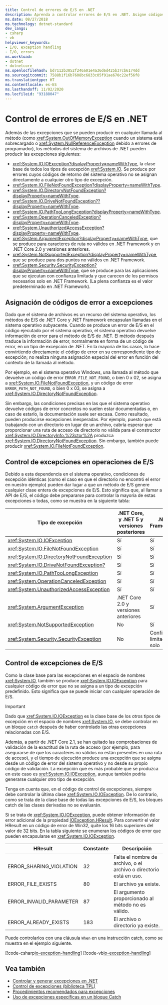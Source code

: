 ```yaml
---
title: Control de errores de E/S en .NET
description: Aprenda a controlar errores de E/S en .NET. Asigne códigos de error a excepciones, controle excepciones en operaciones de E/S y controle IOException.
ms.date: 08/27/2018
ms.technology: dotnet-standard
dev_langs:
- csharp
- vb
helpviewer_keywords:
- I/O, exception handling
- I/O, errors
ms.workload:
- dotnet
- dotnetcore
ms.openlocfilehash: bd7112b3052f246a01e4a36d6d425b37cb6174dd
ms.sourcegitcommit: 7588b1f16b7608bc6833c05f91ae670c22ef56f8
ms.translationtype: HT
ms.contentlocale: es-ES
ms.lasthandoff: 11/02/2020
ms.locfileid: "93188047"
---
```

# <a name="handling-io-errors-in-net"></a>Control de errores de E/S en .NET

Además de las excepciones que se pueden producir en cualquier llamada al método (como <xref:System.OutOfMemoryException> cuando un sistema está sobrecargado o <xref:System.NullReferenceException> debido a errores de programador), los métodos del sistema de archivos de .NET pueden producir las excepciones siguientes:

- <xref:System.IO.IOException?displayProperty=nameWithType>, la clase base de todos los tipos de excepción <xref:System.IO>. Se produce por errores cuyos códigos de retorno del sistema operativo no se asignan directamente a cualquier otro tipo de excepción.
- <xref:System.IO.FileNotFoundException?displayProperty=nameWithType>.
- <xref:System.IO.DirectoryNotFoundException?displayProperty=nameWithType>.
- <xref:System.IO.DriveNotFoundException??displayProperty=nameWithType>.
- <xref:System.IO.PathTooLongException?displayProperty=nameWithType>.
- <xref:System.OperationCanceledException?displayProperty=nameWithType>.
- <xref:System.UnauthorizedAccessException?displayProperty=nameWithType>.
- <xref:System.ArgumentException?displayProperty=nameWithType>, que se produce para caracteres de ruta no válidos en .NET Framework y en .NET Core 2.0 y versiones anteriores.
- <xref:System.NotSupportedException?displayProperty=nameWithType>, que se produce para dos puntos no válidos en .NET Framework.
- <xref:System.Security.SecurityException?displayProperty=nameWithType>, que se produce para las aplicaciones que se ejecutan con confianza limitada y que carecen de los permisos necesarios solo en .NET Framework. (La plena confianza es el valor predeterminado en .NET Framework).

## <a name="mapping-error-codes-to-exceptions"></a>Asignación de códigos de error a excepciones

Dado que el sistema de archivos es un recurso del sistema operativo, los métodos de E/S de .NET Core y .NET Framework encapsulan llamadas en el sistema operativo subyacente. Cuando se produce un error de E/S en el código ejecutado por el sistema operativo, el sistema operativo devuelve información de error para el método de E/S de .NET. El método después traduce la información de error, normalmente en forma de un código de error, en un tipo de excepción de .NET. En la mayoría de los casos, lo hace convirtiendo directamente el código de error en su correspondiente tipo de excepción; no realiza ninguna asignación especial del error en función del contexto de la llamada al método.

Por ejemplo, en el sistema operativo Windows, una llamada al método que devuelve un código de error `ERROR_FILE_NOT_FOUND`, o bien 0 x 02, se asigna a <xref:System.IO.FileNotFoundException>, y un código de error `ERROR_PATH_NOT_FOUND`, o bien 0 x 03, se asigna a <xref:System.IO.DirectoryNotFoundException>.

Sin embargo, las condiciones precisas en las que el sistema operativo devuelve códigos de error concretos no suelen estar documentadas o, en caso de estarlo, la documentación suele ser escasa. Como resultado, pueden producirse excepciones inesperadas. Por ejemplo, puesto que está trabajando con un directorio en lugar de un archivo, cabría esperar que proporcionar una ruta de acceso de directorio no válida para el constructor <xref:System.IO.DirectoryInfo.%23ctor%2A> produzca <xref:System.IO.DirectoryNotFoundException>. Sin embargo, también puede producir <xref:System.IO.FileNotFoundException>.

## <a name="exception-handling-in-io-operations"></a>Control de excepciones en operaciones de E/S

Debido a esta dependencia en el sistema operativo, condiciones de excepción idénticas (como el caso en que el directorio no encontró el error en nuestro ejemplo) pueden dar lugar a que un método de E/S genere cualquier clase entera de excepciones de E/S. Esto significa que, al llamar a API de E/S, el código debe prepararse para controlar la mayoría de estas excepciones o todas, como se muestra en la siguiente tabla:

| Tipo de excepción | .NET Core, y .NET 5 y versiones posteriores | .NET Framework |
|---|---|---|
| <xref:System.IO.IOException> | Sí | Sí |
| <xref:System.IO.FileNotFoundException> | Sí | Sí |
| <xref:System.IO.DirectoryNotFoundException> | Sí | Sí |
| <xref:System.IO.DriveNotFoundException?> | Sí | Sí |
| <xref:System.IO.PathTooLongException> | Sí | Sí |
| <xref:System.OperationCanceledException> | Sí | Sí |
| <xref:System.UnauthorizedAccessException> | Sí | Sí |
| <xref:System.ArgumentException> | .NET Core 2.0 y versiones anteriores| Sí |
| <xref:System.NotSupportedException> | No | Sí |
| <xref:System.Security.SecurityException> | No | Confianza limitada solo |

## <a name="handling-ioexception"></a>Control de excepciones de E/S

Como la clase base para las excepciones en el espacio de nombres <xref:System.IO>, también se produce <xref:System.IO.IOException> para cualquier código de error que no se asigna a un tipo de excepción predefinido. Esto significa que se puede iniciar con cualquier operación de E/S.

> [!IMPORTANT]
> Dado que <xref:System.IO.IOException> es la clase base de los otros tipos de excepción en el espacio de nombres <xref:System.IO>, se debe controlar en un bloque `catch` después de haber controlado las otras excepciones relacionadas con E/S.

Además, a partir de .NET Core 2.1, se han quitado las comprobaciones de validación de la exactitud de la ruta de acceso (por ejemplo, para asegurarse de que los caracteres no válidos no están presentes en una ruta de acceso), y el tiempo de ejecución produce una excepción que se asigna desde un código de error del sistema operativo y no desde su propio código de validación. La excepción que es más probable que se produzca en este caso es <xref:System.IO.IOException>, aunque también podría generarse cualquier otro tipo de excepción.

Tenga en cuenta que, en el código de control de excepciones, siempre debe controlar la última clase <xref:System.IO.IOException>. De lo contrario, como se trata de la clase base de todas las excepciones de E/S, los bloques catch de las clases derivadas no se evaluarán.

Si se trata de <xref:System.IO.IOException>, puede obtener información de error adicional de la propiedad [IOException.HResult](xref:System.Exception.HResult). Para convertir el valor HResult en un código de error de Win32, quite los 16 bits superiores del valor de 32 bits. En la tabla siguiente se enumeran los códigos de error que pueden encapsularse en <xref:System.IO.IOException>.

| HResult | Constante | Descripción |
| --- | --- | --- |
| ERROR_SHARING_VIOLATION | 32 | Falta el nombre de archivo, o el archivo o directorio está en uso. |
| ERROR_FILE_EXISTS | 80 | El archivo ya existe. |
| ERROR_INVALID_PARAMETER | 87 | El argumento proporcionado al método no es válido. |
| ERROR_ALREADY_EXISTS | 183 | El archivo o directorio ya existe. |

Puede controlarlos con una cláusula `When` en una instrucción catch, como se muestra en el ejemplo siguiente.

[!code-csharp[io-exception-handling](~/samples/snippets/standard/io/io-exceptions/cs/io-exceptions.cs)]
[!code-vb[io-exception-handling](~/samples/snippets/standard/io/io-exceptions/vb/io-exceptions.vb)]

## <a name="see-also"></a>Vea también

- [Controlar y generar excepciones en .NET](../exceptions/index.md)
- [Control de excepciones (biblioteca TPL)](../parallel-programming/exception-handling-task-parallel-library.md)
- [Procedimientos recomendados para excepciones](../exceptions/best-practices-for-exceptions.md)
- [Uso de excepciones específicas en un bloque Catch](../exceptions/how-to-use-specific-exceptions-in-a-catch-block.md)
